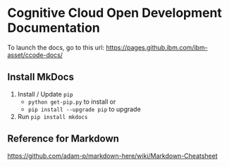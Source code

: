 # Cognitive Cloud Open Development Documentation


To launch the docs, go to this url:
https://pages.github.ibm.com/ibm-asset/ccode-docs/

## Install MkDocs

1. Install / Update `pip`
   - `python get-pip.py` to install or
   - `pip install --upgrade pip` to upgrade
2. Run `pip install mkdocs`

## Reference for Markdown

https://github.com/adam-p/markdown-here/wiki/Markdown-Cheatsheet



